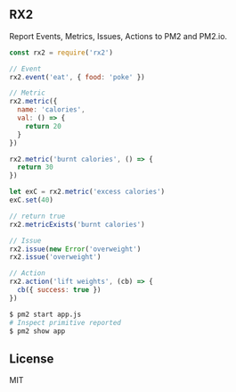 
## RX2

Report Events, Metrics, Issues, Actions to PM2 and PM2.io.

```javascript
const rx2 = require('rx2')

// Event
rx2.event('eat', { food: 'poke' })

// Metric
rx2.metric({
  name: 'calories',
  val: () => {
    return 20
  }
})

rx2.metric('burnt calories', () => {
  return 30
})

let exC = rx2.metric('excess calories')
exC.set(40)

// return true
rx2.metricExists('burnt calories')

// Issue
rx2.issue(new Error('overweight')
rx2.issue('overweight')

// Action
rx2.action('lift weights', (cb) => {
  cb({ success: true })
})
```

```bash
$ pm2 start app.js
# Inspect primitive reported
$ pm2 show app
```

## License

MIT
